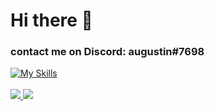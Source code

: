 # Hi there 👋
### contact me on Discord: augustin#7698

[![My Skills](https://skillicons.dev/icons?i=php,mysql,js,html,css,py,tensorflow,unreal,arduino,bash,cloudflare)](https://skillicons.dev)
<br /><br />
<a href="https://github.com/augustin7698/" target="_blank">
    <img src="https://github-readme-stats.vercel.app/api?username=augustin7698&theme=blue-green">
    <img src="https://github-readme-stats.vercel.app/api/top-langs?locale=en&hide_title=true&layout=compact&card_width=320&langs_count=6&theme=github_dark&hide_border=true&username=augustin7698"/>
</a>
